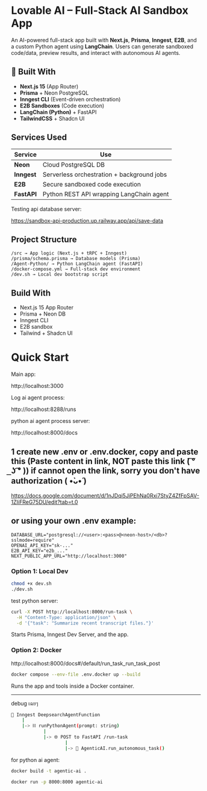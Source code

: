 # Lovable AI – Full-Stack AI Sandbox App

An AI-powered full-stack app built with **Next.js**, **Prisma**, **Inngest**, **E2B**, and a custom Python agent using **LangChain**. Users can generate sandboxed code/data, preview results, and interact with autonomous AI agents.

## 🧱 Built With

- **Next.js 15** (App Router)
- **Prisma** + Neon PostgreSQL
- **Inngest CLI** (Event-driven orchestration)
- **E2B Sandboxes** (Code execution)
- **LangChain (Python)** + FastAPI
- **TailwindCSS** + Shadcn UI

## Services Used

| Service     | Use                                  |
|-------------|---------------------------------------|
| **Neon**    | Cloud PostgreSQL DB                   |
| **Inngest** | Serverless orchestration + background jobs |
| **E2B**     | Secure sandboxed code execution       |
| **FastAPI** | Python REST API wrapping LangChain agent |

Testing api database server:

https://sandbox-api-production.up.railway.app/api/save-data


## Project Structure

```
/src → App logic (Next.js + tRPC + Inngest)
/prisma/schema.prisma → Database models (Prisma)
/Agent-Python/ → Python LangChain agent (FastAPI)
/docker-compose.yml → Full-stack dev environment
/dev.sh → Local dev bootstrap script
```

## Build With

* Next.js 15 App Router
* Prisma + Neon DB
* Inngest CLI
* E2B sandbox
* Tailwind + Shadcn UI


# Quick Start

Main app:

http://localhost:3000

Log ai agent process:

http://localhost:8288/runs

python ai agent process server:

http://localhost:8000/docs

## 1 create new .env or .env.docker, copy and paste this (Paste content in link, NOT paste this link ( ͠° ͟ʖ ͡° )) if cannot open the link, sorry you don't have authorization ( •̀ᴗ•́ )

https://docs.google.com/document/d/1nJDqi5JiPEhNa0Rxi7StyZ4ZfFpSAV-1ZIiFReG75DU/edit?tab=t.0


## or using your own .env example:

```env
DATABASE_URL="postgresql://<user>:<pass>@<neon-host>/<db>?sslmode=require"
OPENAI_API_KEY="sk-..."
E2B_API_KEY="e2b_..."
NEXT_PUBLIC_APP_URL="http://localhost:3000"
```

### Option 1: Local Dev

```bash
chmod +x dev.sh
./dev.sh
```

test python server:
```bash
curl -X POST http://localhost:8000/run-task \
  -H "Content-Type: application/json" \
  -d '{"task": "Summarize recent transcript files."}'
```

Starts Prisma, Inngest Dev Server, and the app.

### Option 2: Docker

http://localhost:8000/docs#/default/run_task_run_task_post

```bash
docker compose --env-file .env.docker up --build
```
Runs the app and tools inside a Docker container.

--- 
debug เฉยๆ


```bash
🧠 Inngest DeepsearchAgentFunction
    |
    |-> ⛓️ runPythonAgent(prompt: string)
            |
            |-> 🌐 POST to FastAPI /run-task
                    |
                    |-> 🐍 AgenticAI.run_autonomous_task()
```

for python ai agent:
```bash
docker build -t agentic-ai .

docker run -p 8000:8000 agentic-ai
```

